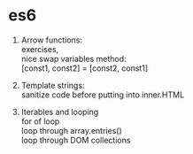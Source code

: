 # es6

1. Arrow functions:     
    exercises,      
    nice swap variables method:     
    [const1, const2] = [const2, const1]
    
2. Template strings:        
    sanitize code before putting into inner.HTML
    
    
3. Iterables and looping        
    for of loop     
    loop through array.entries()        
    loop through DOM collections